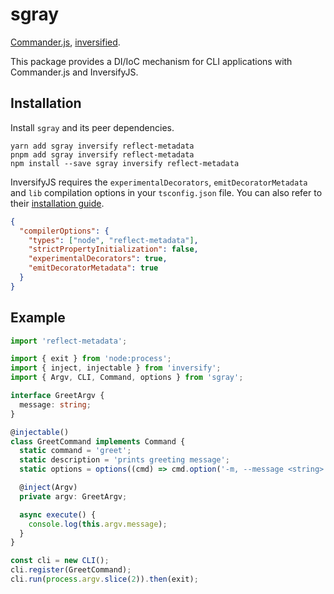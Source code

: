 # sgray

[Commander.js](https://github.com/tj/commander.js), [inversified](https://inversify.io/).

This package provides a DI/IoC mechanism for CLI applications with Commander.js and InversifyJS.

## Installation

Install `sgray` and its peer dependencies.

```shell
yarn add sgray inversify reflect-metadata
pnpm add sgray inversify reflect-metadata
npm install --save sgray inversify reflect-metadata
```

InversifyJS requires the `experimentalDecorators`, `emitDecoratorMetadata` and `lib` compilation options in your `tsconfig.json` file.
You can also refer to their [installation guide](https://github.com/inversify/InversifyJS/blob/master/wiki/installation.md).

```json
{
  "compilerOptions": {
    "types": ["node", "reflect-metadata"],
    "strictPropertyInitialization": false,
    "experimentalDecorators": true,
    "emitDecoratorMetadata": true
  }
}
```

## Example

```typescript
import 'reflect-metadata';

import { exit } from 'node:process';
import { inject, injectable } from 'inversify';
import { Argv, CLI, Command, options } from 'sgray';

interface GreetArgv {
  message: string;
}

@injectable()
class GreetCommand implements Command {
  static command = 'greet';
  static description = 'prints greeting message';
  static options = options((cmd) => cmd.option('-m, --message <string>', 'message to print'));

  @inject(Argv)
  private argv: GreetArgv;

  async execute() {
    console.log(this.argv.message);
  }
}

const cli = new CLI();
cli.register(GreetCommand);
cli.run(process.argv.slice(2)).then(exit);
```
